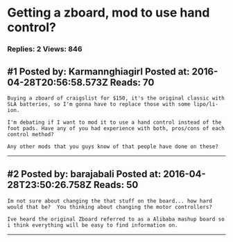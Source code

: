 # Getting a zboard, mod to use hand control?

### Replies: 2 Views: 846

## \#1 Posted by: Karmannghiagirl Posted at: 2016-04-28T20:56:58.573Z Reads: 70

```
Buying a zboard of craigslist for $150, it's the original classic with SLA batteries, so I'm gonna have to replace those with some lipo/li-ion.

I'm debating if I want to mod it to use a hand control instead of the foot pads. Have any of you had experience with both, pros/cons of each control method?

Any other mods that you guys know of that people have done on these?
```

---
## \#2 Posted by: barajabali Posted at: 2016-04-28T23:50:26.758Z Reads: 50

```
Im not sure about changing the that stuff on the board... how hard would that be?  You thinking about changing the motor controllers? 

Ive heard the original Zboard referred to as a Alibaba mashup board so i think everything will be easy to find information on.
```

---

